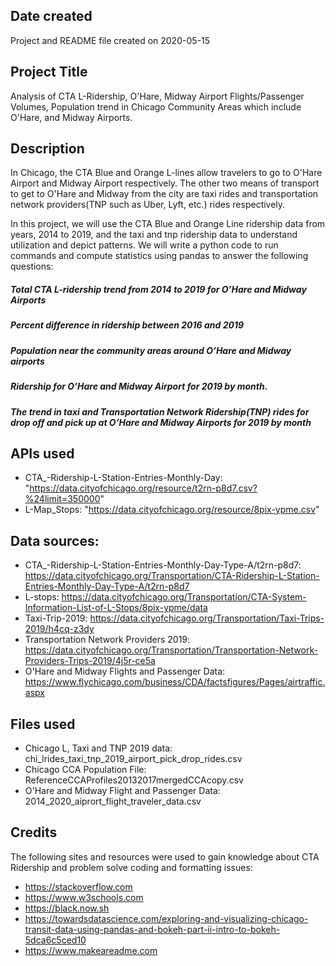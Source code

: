 ## Date created

Project and README file created on 2020-05-15

## Project Title

Analysis of CTA L-Ridership, O'Hare, Midway Airport Flights/Passenger Volumes, Population trend in Chicago Community Areas which include O'Hare, and Midway Airports.

## Description

In Chicago, the CTA Blue and Orange L-lines allow travelers to go to O'Hare Airport and Midway Airport respectively. The other two means of transport to get to O'Hare and Midway from the city are taxi rides and transportation network providers(TNP such as Uber, Lyft, etc.) rides respectively.

In this project, we will use the CTA Blue and Orange Line ridership data from years, 2014 to 2019, and the taxi and tnp ridership data to understand utilization and depict patterns. We will write a python code to run commands and compute 
statistics using pandas to answer the following questions:
##### Total CTA L-ridership trend from 2014 to 2019 for O’Hare and Midway Airports
##### Percent difference in ridership between 2016 and 2019
##### Population near the community areas around O’Hare and Midway airports
##### Ridership for O’Hare and Midway Airport for 2019 by month.
##### The trend in taxi and Transportation Network Ridership(TNP) rides for drop off and pick up at O’Hare and Midway Airports for 2019 by month

## APIs used
* CTA_-Ridership-L-Station-Entries-Monthly-Day: "https://data.cityofchicago.org/resource/t2rn-p8d7.csv?%24limit=350000"
* L-Map_Stops: "https://data.cityofchicago.org/resource/8pix-ypme.csv"

## Data sources:
* CTA_-Ridership-L-Station-Entries-Monthly-Day-Type-A/t2rn-p8d7: https://data.cityofchicago.org/Transportation/CTA-Ridership-L-Station-Entries-Monthly-Day-Type-A/t2rn-p8d7
* L-stops: https://data.cityofchicago.org/Transportation/CTA-System-Information-List-of-L-Stops/8pix-ypme/data 
* Taxi-Trip-2019: https://data.cityofchicago.org/Transportation/Taxi-Trips-2019/h4cq-z3dy
* Transportation Network Providers 2019: https://data.cityofchicago.org/Transportation/Transportation-Network-Providers-Trips-2019/4j5r-ce5a
* O'Hare and Midway Flights and Passenger Data: https://www.flychicago.com/business/CDA/factsfigures/Pages/airtraffic.aspx

## Files used
* Chicago L, Taxi and TNP 2019 data: chi_lrides_taxi_tnp_2019_airport_pick_drop_rides.csv 
* Chicago CCA Population File: ReferenceCCAProfiles20132017mergedCCAcopy.csv 
* O'Hare and Midway Flight and Passenger Data: 2014_2020_aiprort_flight_traveler_data.csv

## Credits 
The following sites and resources were used to gain knowledge about CTA Ridership and problem solve coding and formatting issues: 
* https://stackoverflow.com 
* https://www.w3schools.com
* https://black.now.sh
* https://towardsdatascience.com/exploring-and-visualizing-chicago-transit-data-using-pandas-and-bokeh-part-ii-intro-to-bokeh-5dca6c5ced10
* https://www.makeareadme.com
